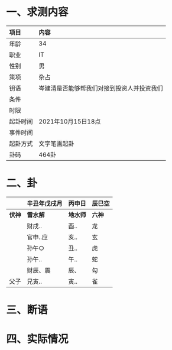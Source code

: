 # 一、求测内容
|项目|内容|
|:-|:-|
|年龄|34|
|职业|IT|
|性别|男|
|策项|杂占|
|钥语|岑建清是否能够帮我们对接到投资人并投资我们|
|条件||
|时限||
|起卦时间|2021年10月15日18点|
|事件时间||
|起卦方式|文字笔画起卦|
|卦码|464卦|

# 二、卦
||辛丑年戊戌月|丙申日|辰巳空|
|:-|:-|:-|:-|
|**伏神**|**雷水解**|**地水师**|**六神**|
||财戌..|酉..|龙|
||官申..应|亥..|玄|
||孙午○|丑..|虎|
||孙午..|午..|蛇|
||财辰、震|辰、|勾|
|父子|兄寅..|寅..|雀|


# 三、断语

# 四、实际情况